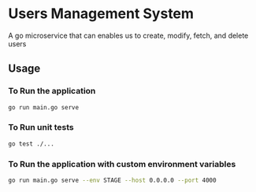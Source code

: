 # Users Management System

A go microservice that can enables us to create, modify, fetch, and delete users

## Usage

### To Run the application
```bash
go run main.go serve
```

### To Run unit tests
```bash
go test ./...
```

### To Run the application with custom environment variables
```bash
go run main.go serve --env STAGE --host 0.0.0.0 --port 4000
```